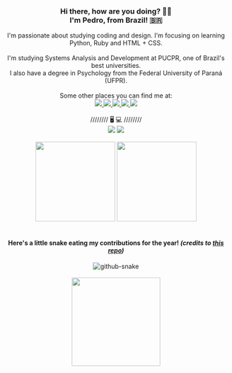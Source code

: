 <div align="center">
    <h3>
        Hi there, how are you doing? 👋🏻 <br> I'm Pedro, from Brazil! 🇧🇷
    </h3>
    I'm passionate about studying coding and design. I'm focusing on learning Python, Ruby and HTML + CSS.
    <br>
    <br>
    I'm studying Systems Analysis and Development at PUCPR, one of Brazil's best universities. 
    <br>
    I also have a degree in Psychology from the Federal University of Paraná (UFPR). 
    <br>
    <br>
    Some other places you can find me at:
    <br>
    <a href="https://dev.to/pwiez" target="_blank">
        <img src="https://img.shields.io/badge/dev.to-0A0A0A?style=for-the-badge&logo=devdotto&logoColor=white" target="_blank">
    </a>
    <a href="https://profile.edx.org/u/pwiez" target="_blank">
        <img src="https://img.shields.io/badge/Edx-193A3E?style=for-the-badge&logo=edx&logoColor=white&logoColor=white" target="_blank">
    </a>
    <a href="https://exercism.org/profiles/pwiez" target="_blank">
        <img src="https://img.shields.io/badge/Exercism-009CAB?style=for-the-badge&logo=exercism&logoColor=white" target="_blank">
    </a>
    <a href="https://www.linkedin.com/in/pwiez/" target="_blank">
        <img src="https://img.shields.io/badge/-LinkedIn-%230077B5?style=for-the-badge&logo=linkedin&logoColor=white" target="_blank">
    </a>
    <a href="https://www.researchgate.net/profile/Pedro-Wiezel" target="_blank">
        <img src="https://img.shields.io/badge/Research_Gate-00CCBB.svg?&style=for-the-badge&logo=ResearchGate&logoColor=white" target="_blank">
    </a>
    <br>
    <br>
    ////////  🖥️ 💻  ////////
    <br>
    <img src="https://img.shields.io/badge/Linux_Mint-87CF3E?style=for-the-badge&logo=linux-mint&logoColor=white">
    <img src="https://img.shields.io/badge/mac%20os-000000?style=for-the-badge&logo=apple&logoColor=white">
    <br>
    <br>
</div>

<div align="center">
    <img height="180em" src="https://github-readme-stats.vercel.app/api?username=pwiez&show_icons=true&include_all_commits=true&count_private=true"/>
    <img height="180em" src="https://github-readme-stats.vercel.app/api/top-langs/?username=pwiez&layout=compact&langs_count=7"/>
</div>

<br>

<h4 align="center">
    Here's a little snake eating my contributions for the year! 
    <i>
        (credits to <a href="https://github.com/Platane/snk" target="_blank">this repo</a>)
    </i>
</h4>
    
<div align="center">
    <picture>
        <source media="(prefers-color-scheme: dark)" srcset="https://raw.githubusercontent.com/pẃiez/ṕwiez/output/github-contribution-grid-snake-dark.svg" />
        <source media="(prefers-color-scheme: light)" srcset="https://raw.githubusercontent.com/pẃiez/ṕwiez/output/github-contribution-grid-snake.svg" />
        <img alt="github-snake" src="github-snake.svg" />
    </picture>
</div>

<br>

<div align="center">
    <img src='https://user-images.githubusercontent.com/5713670/87202985-820dcb80-c2b6-11ea-9f56-7ec461c497c3.gif' width='200"'>
</div>

<!---
pwiez/pwiez is a ✨ special ✨ repository because its `README.md` (this file) appears on your GitHub profile.
You can click the Preview link to take a look at your changes.
--->
